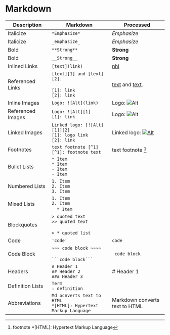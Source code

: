 # Markdown

| Description      | Markdown                                                             | Processed                                                                                      |
|------------------|----------------------------------------------------------------------|------------------------------------------------------------------------------------------------|
| Italicize        | `*Emphasize*`                                                        | *Emphasize*                                                                                    |
| Italicize        | `_emphasize_`                                                        | _Emphasize_                                                                                    |
| Bold             | `**Strong**`                                                         | **Strong**                                                                                     |
| Bold             | `__Strong__`                                                         | __Strong__                                                                                     |
| Inlined Links    | `[text](link)`                                                       | [nhl](https://www.nhl.com/)                                                                    |
| Referenced Links | `[text][1] and [text][2].` <br><br> `[1]: link` <br> `[2]: link`     | [text][1] and [text][2].                                                                       |
| Inline Images    | `Logo: ![Alt](link)`                                                 | Logo: ![Alt](https://github.githubassets.com/images/modules/logos_page/GitHub-Mark.png)        |
| Referenced Images| `Logo: ![Alt][1]` <br> `[1]: link`                                   | Logo: ![Alt][3]                                                                                |
| Linked Images    | `Linked logo: [![Alt][1]][2]` <br> `[1]: logo link` <br> `[2]: link` | Linked logo: [![Alt][4]][5]                                                                    |
| Footnotes        | `text footnote [^1]` <br> `[^1]: footnote text`                      | text footnote [^1]                                                                             |
| Bullet Lists     | `* Item` <br> `* Item` <br> `- Item` <br> `- Item`                   |                                                                                                |
| Numbered Lists   | `1. Item` <br> `2. Item` <br> `3. Item`                              |                                                                                                |
| Mixed Lists      | `1. Item` <br> `2. Item` <br> &emsp;`* Item`                         |                                                                                                |
| Blockquotes      | `> quoted text` <br> `>> quoted text` <br><br> `> * quoted list`     |                                                                                                |
| Code             | `'code'`                                                             | `code`                                                                                         |
| Code Block       | `~~~ code block ~~~~` <br><br> ` ```code block``` `                  | ``` code block```                                                                              |
| Headers          | `# Header 1` <br> `## Header 2` <br> `### Header 3`                  | # Header 1                                                                                     |
| Definition Lists | `Term` <br> `: definition`                                           |                                                                                                |
| Abbreviations    | `Md ocnverts text to HTML` <br> `*[HTML]: Hypertext Markup Language` | Markdown converts text to HTML                                                                 |



[1]: https://www.theverge.com/
[2]: https://www.espn.com/  
[3]: https://cdn.iconscout.com/icon/free/png-256/github-3215409-2673827.png  
[4]: https://cdn.iconscout.com/icon/free/png-256/github-3215409-2673827.png  
[5]: https://www.wired.com/  

[^1]: footnote
*[HTML]: Hypertext Markup Language
